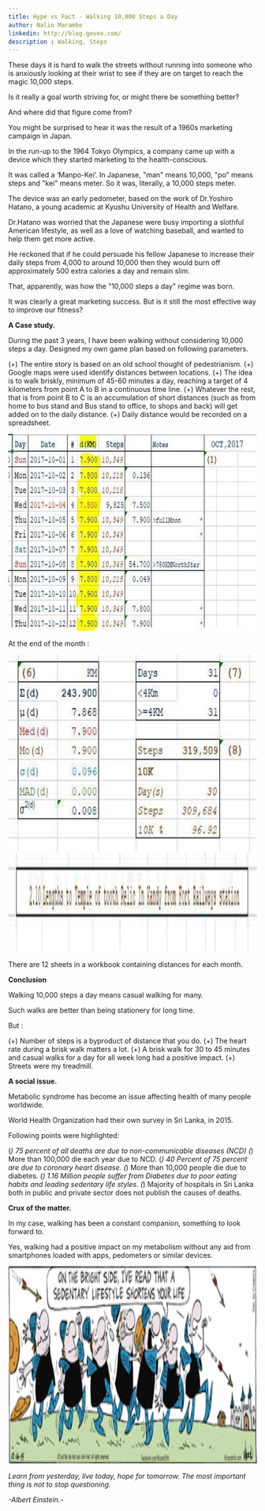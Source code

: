 ```yaml
---
title: Hype vs Fact - Walking 10,000 Steps a Day
author: Nalin Marambe
linkedin: http://blog.geveo.com/
description : Walking, Steps
---
```


These days it is hard to walk the streets without running into someone who is anxiously looking at their wrist to see if they are on target to reach the magic 10,000 steps.

Is it really a goal worth striving for, or might there be something better?

And where did that figure come from?

You might be surprised to hear it was the result of a 1960s marketing campaign in Japan.

In the run-up to the 1964 Tokyo Olympics, a company came up with a device which they started marketing to the health-conscious.

It was called a ‘Manpo-Kei’. In Japanese, "man" means 10,000, "po" means steps and "kei" means meter. So it was, literally, a 10,000 steps meter.

The device was an early pedometer, based on the work of Dr.Yoshiro Hatano, a young academic at Kyushu University of Health and Welfare.

Dr.Hatano was worried that the Japanese were busy importing a slothful American lifestyle, as well as a love of watching baseball, and wanted to help them get more active.

He reckoned that if he could persuade his fellow Japanese to increase their daily steps from 4,000 to around 10,000 then they would burn off approximately 500 extra calories a day and remain slim.

That, apparently, was how the "10,000 steps a day" regime was born.

It was clearly a great marketing success. But is it still the most effective way to improve our fitness?

**A Case study.**

During the past 3 years, I have been walking without considering 10,000 steps a day. Designed my own game plan based on following parameters.   

(+) The entire story is based on an old school thought of pedestrianism.
(+) Google maps were used identify distances between locations.
(+) The idea is to walk briskly, minimum of 45-60 minutes a day, reaching a target of 4 kilometers from point A to B in a continuous time line.
(+) Whatever the rest, that is from point B to C is an accumulation of short distances (such as from home to bus stand and Bus stand to office, to shops and back) will get added on to the daily distance.
 (+) Daily distance would be recorded on a spreadsheet.

<img src="/img/nalin_0.jpg" height="400" width="600" />

  At the end of the month :

<img src="/img/nalin_1.jpg" height="400" width="600" />

<img src="/img/nalin_2.jpg" height="200" width="600" />

There are 12 sheets in a workbook containing distances for each month.

**Conclusion**

Walking 10,000 steps a day means casual walking for many.

Such walks are better than being stationery for long time.

But :

(+) Number of steps is a byproduct of distance that you do.
(+) The heart rate during a brisk walk matters a lot.
(+) A brisk walk for 30 to 45 minutes and casual walks for a day for all week long had a positive impact.
(+) Streets were my treadmill.

**A social issue.**

Metabolic syndrome has become an issue affecting health of many people worldwide.

World Health Organization had their own survey in Sri Lanka, in 2015. 

Following points were highlighted:

(*) 75 percent of all deaths are due to non-communicable diseases (NCD)
(*) More than 100,000 die each year due to NCD.
(*) 40 Percent of 75 percent are due to coronary heart disease.
(*) More than 10,000 people die due to diabetes.
(*) 1.16 Million people suffer from Diabetes due to poor eating habits and leading sedentary life styles.
(*) Majority of hospitals in Sri Lanka both in public and private sector does not publish the causes of deaths.

**Crux of the matter.**

In my case, walking has been a constant companion, something to look forward to.

Yes, walking had a positive impact on my metabolism without any aid from smartphones loaded with apps, pedometers or similar devices.

<img src="/img/nalin_3.gif" height="400" width="600" />

*Learn from yesterday, live today, hope for tomorrow.*
*The most important thing is not to stop questioning.*

*-Albert Einstein.-*

